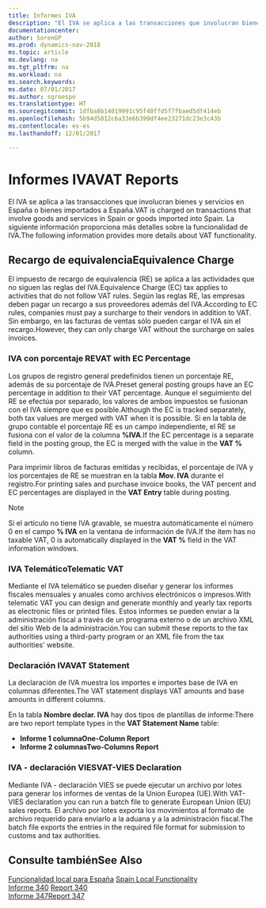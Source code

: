 ```yaml
---
title: Informes IVA
description: "El IVA se aplica a las transacciones que involucran bienes y servicios en España o bienes importados a España. La siguiente información proporciona más detalles sobre la funcionalidad de IVA."
documentationcenter: 
author: SorenGP
ms.prod: dynamics-nav-2018
ms.topic: article
ms.devlang: na
ms.tgt_pltfrm: na
ms.workload: na
ms.search.keywords: 
ms.date: 07/01/2017
ms.author: sgroespe
ms.translationtype: HT
ms.sourcegitcommit: 1dfba8b14019991c95f40ffd5f7fbaed5df414eb
ms.openlocfilehash: 5b94d5812c6a33e6b399df4ee23271dc23e3c43b
ms.contentlocale: es-es
ms.lasthandoff: 12/01/2017

---
```

# <a name="vat-reports"></a><span data-ttu-id="cb1c3-104">Informes IVA</span><span class="sxs-lookup"><span data-stu-id="cb1c3-104">VAT Reports</span></span>
<span data-ttu-id="cb1c3-105">El IVA se aplica a las transacciones que involucran bienes y servicios en España o bienes importados a España.</span><span class="sxs-lookup"><span data-stu-id="cb1c3-105">VAT is charged on transactions that involve goods and services in Spain or goods imported into Spain.</span></span> <span data-ttu-id="cb1c3-106">La siguiente información proporciona más detalles sobre la funcionalidad de IVA.</span><span class="sxs-lookup"><span data-stu-id="cb1c3-106">The following information provides more details about VAT functionality.</span></span>  

## <a name="equivalence-charge"></a><span data-ttu-id="cb1c3-107">Recargo de equivalencia</span><span class="sxs-lookup"><span data-stu-id="cb1c3-107">Equivalence Charge</span></span>  
<span data-ttu-id="cb1c3-108">El impuesto de recargo de equivalencia (RE) se aplica a las actividades que no siguen las reglas del IVA.</span><span class="sxs-lookup"><span data-stu-id="cb1c3-108">Equivalence Charge (EC) tax applies to activities that do not follow VAT rules.</span></span> <span data-ttu-id="cb1c3-109">Según las reglas RE, las empresas deben pagar un recargo a sus proveedores además del IVA.</span><span class="sxs-lookup"><span data-stu-id="cb1c3-109">According to EC rules, companies must pay a surcharge to their vendors in addition to VAT.</span></span> <span data-ttu-id="cb1c3-110">Sin embargo, en las facturas de ventas sólo pueden cargar el IVA sin el recargo.</span><span class="sxs-lookup"><span data-stu-id="cb1c3-110">However, they can only charge VAT without the surcharge on sales invoices.</span></span>  

### <a name="vat-with-ec-percentage"></a><span data-ttu-id="cb1c3-111">IVA con porcentaje RE</span><span class="sxs-lookup"><span data-stu-id="cb1c3-111">VAT with EC Percentage</span></span>  
<span data-ttu-id="cb1c3-112">Los grupos de registro general predefinidos tienen un porcentaje RE, además de su porcentaje de IVA.</span><span class="sxs-lookup"><span data-stu-id="cb1c3-112">Preset general posting groups have an EC percentage in addition to their VAT percentage.</span></span> <span data-ttu-id="cb1c3-113">Aunque el seguimiento del RE se efectúa por separado, los valores de ambos impuestos se fusionan con el IVA siempre que es posible.</span><span class="sxs-lookup"><span data-stu-id="cb1c3-113">Although the EC is tracked separately, both tax values are merged with VAT when it is possible.</span></span> <span data-ttu-id="cb1c3-114">Si en la tabla de grupo contable el porcentaje RE es un campo independiente, el RE se fusiona con el valor de la columna **%IVA**.</span><span class="sxs-lookup"><span data-stu-id="cb1c3-114">If the EC percentage is a separate field in the posting group, the EC is merged with the value in the **VAT %** column.</span></span>  

<span data-ttu-id="cb1c3-115">Para imprimir libros de facturas emitidas y recibidas, el porcentaje de IVA y los porcentajes de RE se muestran en la tabla **Mov. IVA** durante el registro.</span><span class="sxs-lookup"><span data-stu-id="cb1c3-115">For printing sales and purchase invoice books, the VAT percent and EC percentages are displayed in the **VAT Entry** table during posting.</span></span>  

> [!NOTE]  
>  <span data-ttu-id="cb1c3-116">Si el artículo no tiene IVA gravable, se muestra automáticamente el número 0 en el campo **% IVA** en la ventana de información de IVA.</span><span class="sxs-lookup"><span data-stu-id="cb1c3-116">If the item has no taxable VAT, 0 is automatically displayed in the **VAT %** field in the VAT information windows.</span></span>  

### <a name="telematic-vat"></a><span data-ttu-id="cb1c3-117">IVA Telemático</span><span class="sxs-lookup"><span data-stu-id="cb1c3-117">Telematic VAT</span></span>  
<span data-ttu-id="cb1c3-118">Mediante el IVA telemático se pueden diseñar y generar los informes fiscales mensuales y anuales como archivos electrónicos o impresos.</span><span class="sxs-lookup"><span data-stu-id="cb1c3-118">With telematic VAT you can design and generate monthly and yearly tax reports as electronic files or printed files.</span></span> <span data-ttu-id="cb1c3-119">Estos informes se pueden enviar a la administración fiscal a través de un programa externo o de un archivo XML del sitio Web de la administración.</span><span class="sxs-lookup"><span data-stu-id="cb1c3-119">You can submit these reports to the tax authorities using a third-party program or an XML file from the tax authorities' website.</span></span>  

### <a name="vat-statement"></a><span data-ttu-id="cb1c3-120">Declaración IVA</span><span class="sxs-lookup"><span data-stu-id="cb1c3-120">VAT Statement</span></span>  
<span data-ttu-id="cb1c3-121">La declaración de IVA muestra los importes e importes base de IVA en columnas diferentes.</span><span class="sxs-lookup"><span data-stu-id="cb1c3-121">The VAT statement displays VAT amounts and base amounts in different columns.</span></span>  

<span data-ttu-id="cb1c3-122">En la tabla **Nombre declar. IVA** hay dos tipos de plantillas de informe:</span><span class="sxs-lookup"><span data-stu-id="cb1c3-122">There are two report template types in the **VAT Statement Name** table:</span></span>  

- <span data-ttu-id="cb1c3-123">**Informe 1 columna**</span><span class="sxs-lookup"><span data-stu-id="cb1c3-123">**One-Column Report**</span></span>  
- <span data-ttu-id="cb1c3-124">**Informe 2 columnas**</span><span class="sxs-lookup"><span data-stu-id="cb1c3-124">**Two-Columns Report**</span></span>  

### <a name="vat-vies-declaration"></a><span data-ttu-id="cb1c3-125">IVA - declaración VIES</span><span class="sxs-lookup"><span data-stu-id="cb1c3-125">VAT-VIES Declaration</span></span>  
<span data-ttu-id="cb1c3-126">Mediante IVA - declaración VIES se puede ejecutar un archivo por lotes para generar los informes de ventas de la Union Europea (UE).</span><span class="sxs-lookup"><span data-stu-id="cb1c3-126">With VAT-VIES declaration you can run a batch file to generate European Union (EU) sales reports.</span></span> <span data-ttu-id="cb1c3-127">El archivo por lotes exporta los movimientos al formato de archivo requerido para enviarlo a la aduana y a la administración fiscal.</span><span class="sxs-lookup"><span data-stu-id="cb1c3-127">The batch file exports the entries in the required file format for submission to customs and tax authorities.</span></span>  

## <a name="see-also"></a><span data-ttu-id="cb1c3-128">Consulte también</span><span class="sxs-lookup"><span data-stu-id="cb1c3-128">See Also</span></span>  
 <span data-ttu-id="cb1c3-129">[Funcionalidad local para España](spain-local-functionality.md) </span><span class="sxs-lookup"><span data-stu-id="cb1c3-129">[Spain Local Functionality](spain-local-functionality.md) </span></span>  
 <span data-ttu-id="cb1c3-130">[Informe 340](report-340.md) </span><span class="sxs-lookup"><span data-stu-id="cb1c3-130">[Report 340](report-340.md) </span></span>  
 [<span data-ttu-id="cb1c3-131">Informe 347</span><span class="sxs-lookup"><span data-stu-id="cb1c3-131">Report 347</span></span>](report-347.md)

